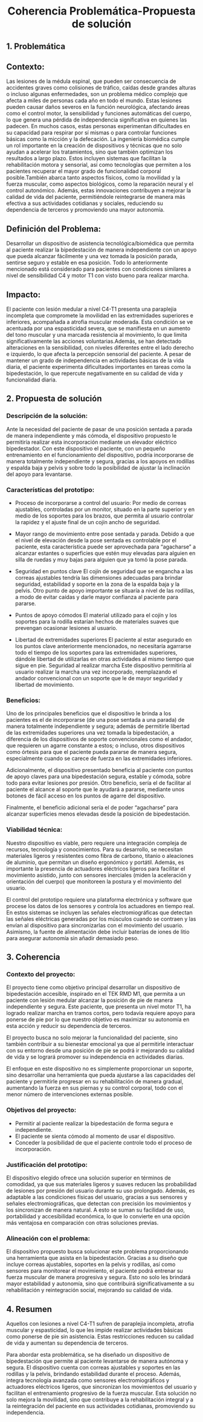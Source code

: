 # <p align="center"> Coherencia Problemática-Propuesta de solución </p>

## 1. Problemática ##

## Contexto:  
Las lesiones de la médula espinal, que pueden ser consecuencia de accidentes graves como colisiones de tráfico, caídas desde grandes alturas o incluso algunas enfermedades, son un problema médico complejo que afecta a miles de personas cada año en todo el mundo. Estas lesiones pueden causar daños severos en la función neurológica, afectando áreas como el control motor, la sensibilidad y funciones automáticas del cuerpo, lo que genera una pérdida de independencia significativa en quienes las padecen. En muchos casos, estas personas experimentan dificultades en su capacidad para respirar por sí mismas o para controlar funciones básicas como la micción y la defecación. 
La ingeniería biomédica cumple un rol importante en la creación de dispositivos y técnicas que no solo ayudan a acelerar los tratamientos, sino que también optimizan los resultados a largo plazo. Estos incluyen sistemas que facilitan la rehabilitación motora y sensorial, así como tecnologías que permiten a los pacientes recuperar el mayor grado de funcionalidad corporal posible.También abarca tanto aspectos físicos, como la movilidad y la fuerza muscular, como aspectos biológicos, como la reparación neural y el control autonómico. Además, estas innovaciones contribuyen a mejorar la calidad de vida del paciente, permitiéndole reintegrarse de manera más efectiva a sus actividades cotidianas y sociales, reduciendo su dependencia de terceros y promoviendo una mayor autonomía.

## Definición del Problema:   
Desarrollar un dispositivo de asistencia tecnológica/biomédica que permita al paciente realizar la bipedestación de manera independiente con un apoyo que pueda alcanzar fácilmente y una vez tomada la posición parada, sentirse seguro y estable en esa posición. Todo lo anteriormente mencionado está considerado para pacientes con condiciones similares a nivel de sensibilidad C4 y motor T1 con visto bueno para realizar marcha. 

## Impacto:   
El paciente con lesión medular a nivel C4-T1 presenta una paraplejia incompleta que compromete la movilidad en las extremidades superiores e inferiores, acompañada a atrofia muscular moderada. Esta condición se ve acentuada por una espasticidad severa, que se manifiesta en un aumento del tono muscular y una marcada resistencia al movimiento, lo que limita significativamente las acciones voluntarias.Además, se han detectado alteraciones en la sensibilidad, con niveles diferentes entre el lado derecho e izquierdo, lo que afecta la percepción sensorial del paciente. A pesar de mantener un grado de independencia en actividades básicas de la vida diaria, el paciente experimenta dificultades importantes en tareas como la bipedestación, lo que repercute negativamente en su calidad de vida y funcionalidad diaria.

## 2. Propuesta de solución ##
### Descripción de la solución:
Ante la necesidad del paciente de pasar de una posición sentada a parada de manera independiente y más cómoda, el dispositivo propuesto le permitiría realizar esta incorporación mediante un elevador eléctrico bipedestador. Con este dispositivo el paciente, con un pequeño entrenamiento en el funcionamiento del dispositivo, podría incorporarse de manera totalmente independiente y segura, gracias a los apoyos en rodillas y espalda baja y pelvis y sobre todo la posibilidad de ajustar la inclinación del apoyo para levantarse.

### Características del prototipo:
  - Proceso de incorporarse a control del usuario:
Por medio de correas ajustables, controladas por un monitor, situado en la parte superior y en medio de los soportes para los brazos, que permita al usuario controlar la rapidez y el ajuste final de un cojín ancho de seguridad.

  - Mayor rango de movimiento entre pose sentada y parada.
Debido a que el nivel de elevación desde la pose sentada es controlable por el paciente, esta característica puede ser aprovechada para “agacharse” a alcanzar estantes o superficies que estén muy elevadas para alguien en silla de ruedas y muy bajas para alguien que ya tomó la pose parada.

  - Seguridad en puntos clave
El cojín de seguridad que se engancha a las correas ajustables tendría las dimensiones adecuadas para brindar seguridad, estabilidad y soporte en la zona de la espalda baja y la pelvis. Otro punto de apoyo importante se situaría a nivel de las rodillas, a modo de evitar caídas y darle mayor confianza al paciente para pararse.

  - Puntos de apoyo cómodos
El material utilizado para el cojín y los soportes para la rodilla estarían hechos de materiales suaves que prevengan ocasionar lesiones al usuario.

  - Libertad de extremidades superiores
El paciente al estar asegurado en los puntos clave anteriormente mencionados, no necesitaría agarrarse todo el tiempo de los soportes para las extremidades superiores, dándole libertad de utilizarlas en otras actividades al mismo tiempo que sigue en pie.
Seguridad al realizar marcha
Este dispositivo permitiría al usuario realizar la marcha una vez incorporado, reemplazando el andador convencional con un soporte que le de mayor seguridad y libertad de movimiento.


### Beneficios:
Uno de los principales beneficios que el dispositivo le brinda a los pacientes es el de incorporarse (de una pose sentada a una parada) de manera totalmente independiente y segura; además de permitirle libertad de las extremidades superiores una vez tomada la bipedestación, a diferencia de los dispositivos de soporte convencionales como el andador, que requieren un agarre constante a estos; o incluso, otros dispositivos como órtesis para que el paciente pueda pararse de manera segura, especialmente cuando se carece de fuerza en las extremidades inferiores.

Adicionalmente, el dispositivo presentado beneficia al paciente con puntos de apoyo claves para una  bipedestación segura, estable y cómoda, sobre todo para evitar lesiones por presión. Otro beneficio, sería el de facilitar al paciente el alcance al soporte que le ayudará a pararse, mediante unos botones de fácil acceso en los puntos de agarre del dispositivo.

Finalmente, el beneficio adicional sería el de poder “agacharse” para alcanzar superficies menos elevadas desde la posición de bipedestación.


### Viabilidad técnica:
Nuestro dispositivo es viable, pero requiere una integración compleja de recursos, tecnología y conocimientos. Para su desarrollo, se necesitan materiales ligeros y resistentes como fibra de carbono, titanio o aleaciones de aluminio, que permitan un diseño ergonómico y portátil. Además, es importante la presencia de actuadores eléctricos ligeros para facilitar el movimiento asistido, junto con sensores inerciales (miden la aceleración y orientación del cuerpo) que monitoreen la postura y el movimiento del usuario. 


El control del prototipo requiere una plataforma electrónica y software que procese los datos de los sensores y controla los actuadores en tiempo real. En estos sistemas se incluyen las señales electromiográficas que detectan las señales eléctricas generadas por los músculos cuando se contraen y las envían al dispositivo para sincronizarlas con el movimiento del usuario. Asimismo, la fuente de alimentación debe incluir baterías de iones de litio para asegurar autonomía sin añadir demasiado peso.

## 3. Coherencia ##

### Contexto del proyecto:

El proyecto tiene como objetivo principal desarrollar un dispositivo de bipedestación accesible, inspirado en el TEK RMD M1, que permita a un paciente con lesión medular alcanzar la posición de pie de manera independiente y segura. Este paciente, que presenta un nivel motor T1, ha logrado realizar marcha en tramos cortos, pero todavía requiere apoyo para ponerse de pie por lo que nuestro objetivo es maximizar su autonomía en esta acción y reducir su dependencia de terceros.


El proyecto busca no solo mejorar la funcionalidad del paciente, sino también contribuir a su bienestar emocional ya que al permitirle interactuar con su entorno desde una posición de pie se podrá ir mejorando su calidad de vida y se logrará promover su independencia en actividades diarias. 


El enfoque en este dispositivo no es simplemente proporcionar un soporte, sino desarrollar una herramienta que pueda ajustarse a las capacidades del paciente y permitirle progresar en su rehabilitación de manera gradual, aumentando la fuerza en sus piernas y su control corporal, todo con el menor número de intervenciones externas posible.


### Objetivos del proyecto: 

- Permitir al  paciente realizar la bipedestación de forma segura e independiente.
- El paciente se sienta cómodo al momento de usar el dispositivo.
- Conceder la posibilidad de que el paciente controle todo el proceso de incorporación.

  
### Justificación del prototipo: 
El dispositivo elegido ofrece una solución superior en términos de comodidad, ya que sus materiales ligeros y suaves reducen las probabilidad de lesiones por presión del usuario durante su uso prolongado. Además, es adaptable a las condiciones físicas del usuario, gracias a sus sensores y señales electromiográficas, que detectan con precisión los movimientos y los sincronizan de manera natural. A esto se suman su facilidad de uso, portabilidad y accesibilidad económica, lo que lo convierte en una opción más ventajosa en comparación con otras soluciones previas.

### Alineación con el problema:
El dispositivo propuesto busca solucionar este problema proporcionando una herramienta que asista en la bipedestación. Gracias a su diseño que incluye correas ajustables, soportes en la pelvis y rodillas, así como sensores para monitorear el movimiento, el paciente podrá entrenar su fuerza muscular de manera progresiva y segura. Esto no solo les brindará mayor estabilidad y autonomía, sino que contribuirá significativamente a su rehabilitación y reintegración social, mejorando su calidad de vida.
## 4. Resumen ##    
Aquellos con lesiones a nivel C4-T1 sufren de paraplejia incompleta, atrofia muscular y espasticidad, lo que les impide realizar actividades básicas como ponerse de pie sin asistencia. Estas restricciones reducen su calidad de vida y aumentan su dependencia de terceros.


Para abordar esta problemática, se ha diseñado un dispositivo de bipedestación que permite al paciente levantarse de manera autónoma y segura. El dispositivo cuenta con correas ajustables y soportes en las rodillas y la pelvis, brindando estabilidad durante el proceso. Además, integra tecnología avanzada como sensores electromiográficos y actuadores eléctricos ligeros, que sincronizan los movimientos del usuario y facilitan el entrenamiento progresivo de la fuerza muscular. Esta solución no solo mejora la movilidad, sino que contribuye a la rehabilitación integral y a la reintegración del paciente en sus actividades cotidianas, promoviendo su independencia.



